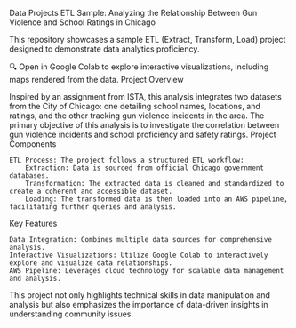 Data Projects
ETL Sample: Analyzing the Relationship Between Gun Violence and School Ratings in Chicago

This repository showcases a sample ETL (Extract, Transform, Load) project designed to demonstrate data analytics proficiency.

🔍 Open in Google Colab to explore interactive visualizations, including maps rendered from the data.
Project Overview

Inspired by an assignment from ISTA, this analysis integrates two datasets from the City of Chicago: one detailing school names, locations, and ratings, and the other tracking gun violence incidents in the area. The primary objective of this analysis is to investigate the correlation between gun violence incidents and school proficiency and safety ratings.
Project Components

    ETL Process: The project follows a structured ETL workflow:
        Extraction: Data is sourced from official Chicago government databases.
        Transformation: The extracted data is cleaned and standardized to create a coherent and accessible dataset.
        Loading: The transformed data is then loaded into an AWS pipeline, facilitating further queries and analysis.

Key Features

    Data Integration: Combines multiple data sources for comprehensive analysis.
    Interactive Visualizations: Utilize Google Colab to interactively explore and visualize data relationships.
    AWS Pipeline: Leverages cloud technology for scalable data management and analysis.

This project not only highlights technical skills in data manipulation and analysis but also emphasizes the importance of data-driven insights in understanding community issues.
